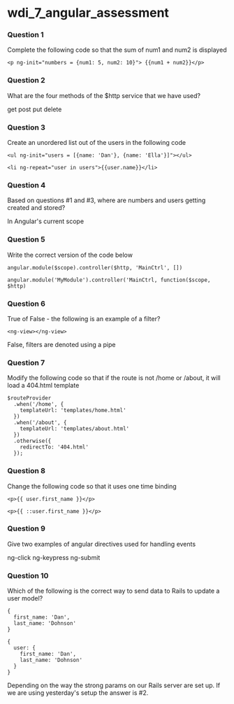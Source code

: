 wdi_7_angular_assessment
========================

### Question 1

Complete the following code so that the sum of num1 and num2 is displayed

`<p ng-init="numbers = {num1: 5, num2: 10}"> {{num1 + num2}}</p>`

### Question 2

What are the four methods of the $http service that we have used?

get
post
put
delete

### Question 3

Create an unordered list out of the users in the following code

`<ul ng-init="users = [{name: 'Dan'}, {name: 'Ella'}]"></ul>`

`<li ng-repeat="user in users">{{user.name}}</li>`

### Question 4

Based on questions #1 and #3, where are numbers and users getting created and stored?

In Angular's current scope

### Question 5

Write the correct version of the code below

`angular.module($scope).controller($http, 'MainCtrl', [])`

`angular.module('MyModule').controller('MainCtrl, function($scope, $http)`

### Question 6

True of False - the following is an example of a filter?

`<ng-view></ng-view>`

False, filters are denoted using a pipe

### Question 7

Modify the following code so that if the route is not /home or /about, it will load a 404.html template

```
$routeProvider
  .when('/home', {
    templateUrl: 'templates/home.html'
  })
  .when('/about', {
    templateUrl: 'templates/about.html'
  })
  .otherwise({
    redirectTo: '404.html'
  });
```

### Question 8

Change the following code so that it uses one time binding

`<p>{{ user.first_name }}</p>`

`<p>{{ ::user.first_name }}</p>`

### Question 9

Give two examples of angular directives used for handling events

ng-click
ng-keypress
ng-submit


### Question 10

Which of the following is the correct way to send data to Rails to update a user model?

```
{
  first_name: 'Dan',
  last_name: 'Dohnson'
}
```

```
{
  user: {
    first_name: 'Dan',
    last_name: 'Dohnson'
  }
}
```

Depending on the way the strong params on our Rails server are set up. If we are using yesterday's setup the answer is #2.

